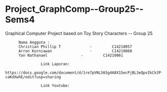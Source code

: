 # Project_GraphComp--Group25--Sems4
Graphical Computer Project based on Toy Story Characters -- Group 25

          Nama Anggota :
          Christian Phillip T	          -         C14210057
          Arron Kurniawan 		          -         C14210060
          Yan Nathanael		          -         C14210061

                    Link Laporan:
                    https://docs.google.com/document/d/1re7pVNLS65g4A8X15ecPjBL3eQpvIkCk3P-caKdXwhE/edit?usp=sharing
         
                    Link Youtube:
          
